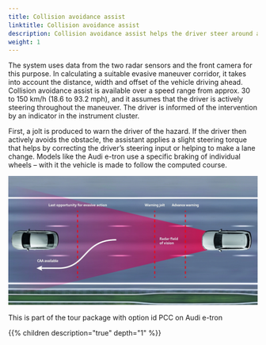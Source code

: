 ```yaml
---
title: Collision avoidance assist
linktitle: Collision avoidance assist
description: Collision avoidance assist helps the driver steer around an obstacle in a critical situation. 
weight: 1
---
```


The system uses data from the two radar sensors and the front camera for this purpose. In calculating a suitable evasive maneuver corridor, it takes into account the distance, width and offset of the vehicle driving ahead. Collision avoidance assist is available over a speed range from approx. 30 to 150 km/h (18.6 to 93.2 mph), and it assumes that the driver is actively steering throughout the maneuver. The driver is informed of the intervention by an indicator in the instrument cluster.

First, a jolt is produced to warn the driver of the hazard. If the driver then actively avoids the obstacle, the assistant applies a slight steering torque that helps by correcting the driver’s steering input or helping to make a lane change. Models like the Audi e-tron use a specific braking of individual wheels – with it the vehicle is made to follow the computed course.

![Collision avoidance](collisionavoidance.jpg "Collision avoidance")

This is part of the tour package with option id PCC on Audi e-tron

{{% children description="true" depth="1" %}}
